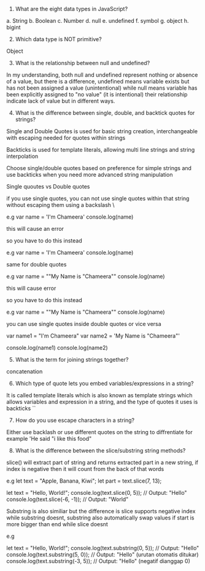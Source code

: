 1. What are the eight data types in JavaScript?

a. String
b. Boolean
c. Number
d. null
e. undefined
f. symbol
g. object
h. bigint

2. Which data type is NOT primitive?

Object

3. What is the relationship between null and undefined?

In my understanding, both null and undefined represent nothing or absence of a value, but there is a difference, undefined means variable exists but has not been assigned a value (unintentional) while null means variable has been explicitly assigned to "no value" (it is intentional) their relationship indicate lack of value but in different ways.

4. What is the difference between single, double, and backtick quotes for strings?

Single and Double Quotes is used for basic string creation, interchangeable with escaping needed for quotes within strings

Backticks is used for template literals, allowing multi line strings and string interpolation

Choose single/double quotes based on preference for simple strings and use backticks when you need more advanced string manipulation

Single quoutes vs Double quotes

if you use single quotes, you can not use single quotes within that string without escaping them using a backslash \

e.g var name = 'I'm Chameera'
console.log(name)

this will cause an error

so you have to do this instead

e.g var name = 'I\'m Chameera'
console.log(name)

same for double quotes

e.g var name = ""My Name is "Chameera""
console.log(name)

this will cause error

so you have to do this instead

e.g var name = ""My Name is \"Chameera\""
console.log(name)

you can use single quotes inside double quotes or vice versa

var name1 = "I'm Chameera"
var name2 = 'My Name is "Chameera"'

console.log(name1)
console.log(name2)

5. What is the term for joining strings together?

concatenation

6. Which type of quote lets you embed variables/expressions in a string?

It is called template literals which is also known as template strings which allows variables and expression in a string, and the type of quotes it uses is backticks ``

7. How do you use escape characters in a string?

Either use backlash or use different quotes on the string to diffrentiate for example 'He said "i like this food"

8. What is the difference between the slice/substring string methods?

slice() will extract part of string and returns extracted part in a new string, if index is negative then it will count from the back of that words

e.g
let text = "Apple, Banana, Kiwi";
let part = text.slice(7, 13);

let text = "Hello, World!";
console.log(text.slice(0, 5)); // Output: "Hello"
console.log(text.slice(-6, -1)); // Output: "World"


Substring is also similiar but the difference is slice supports negative index while substring doesnt, substring also automatically swap values if start is more bigger than end while slice doesnt

e.g

let text = "Hello, World!";
console.log(text.substring(0, 5)); // Output: "Hello"
console.log(text.substring(5, 0)); // Output: "Hello" (urutan otomatis ditukar)
console.log(text.substring(-3, 5)); // Output: "Hello" (negatif dianggap 0)